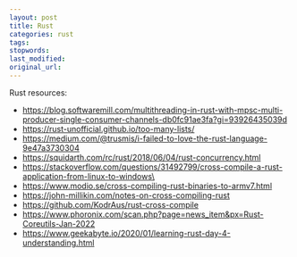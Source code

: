 ```yaml
---
layout: post
title: Rust
categories: rust
tags:
stopwords:
last_modified:
original_url:
---
```


Rust resources:

<!--more-->

* https://blog.softwaremill.com/multithreading-in-rust-with-mpsc-multi-producer-single-consumer-channels-db0fc91ae3fa?gi=93926435039d
* https://rust-unofficial.github.io/too-many-lists/
* https://medium.com/@trusmis/i-failed-to-love-the-rust-language-9e47a3730304
* https://squidarth.com/rc/rust/2018/06/04/rust-concurrency.html
* https://stackoverflow.com/questions/31492799/cross-compile-a-rust-application-from-linux-to-windows\
* https://www.modio.se/cross-compiling-rust-binaries-to-armv7.html
* https://john-millikin.com/notes-on-cross-compiling-rust
* https://github.com/KodrAus/rust-cross-compile
* https://www.phoronix.com/scan.php?page=news_item&px=Rust-Coreutils-Jan-2022
* https://www.geekabyte.io/2020/01/learning-rust-day-4-understanding.html
